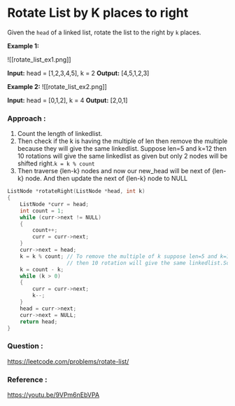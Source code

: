 # Rotate List by K places to right

Given the `head` of a linked list, rotate the list to the right by `k` places.

**Example 1:**

![[rotate_list_ex1.png]]

**Input:** head = [1,2,3,4,5], k = 2
**Output:** [4,5,1,2,3]

**Example 2:**
![[rotate_list_ex2.png]]

**Input:** head = [0,1,2], k = 4
**Output:** [2,0,1]

### Approach :

1. Count the length of linkedlist.
2. Then check if the k is having the multiple of len then remove the multiple because they will give the same linkedlist. Suppose len=5 and k=12 then 10 rotations will give the same linkedlist as given but only 2 nodes will be shifted right.`k = k % count`
3. Then traverse {len-k} nodes and now our new_head will be next of {len-k} node. And then update the next of {len-k} node to NULL

```cpp
ListNode *rotateRight(ListNode *head, int k)
{
    ListNode *curr = head;
    int count = 1;
    while (curr->next != NULL)
    {
        count++;
        curr = curr->next;
    }
    curr->next = head;
    k = k % count; // To remove the multiple of k suppose len=5 and k=12
                   // then 10 rotation will give the same linkedlist.So we have to check for only 2 rotations
    k = count - k;
    while (k > 0)
    {
        curr = curr->next;
        k--;
    }
    head = curr->next;
    curr->next = NULL;
    return head;
}
```

### Question :

https://leetcode.com/problems/rotate-list/

### Reference :

https://youtu.be/9VPm6nEbVPA
